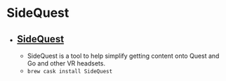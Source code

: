 # SideQuest
- [SideQuest](https://sidequestvr.com/)
  - 
  - SideQuest is a tool to help simplify getting content onto Quest and Go and other VR headsets.
  - `brew cask install SideQuest`
